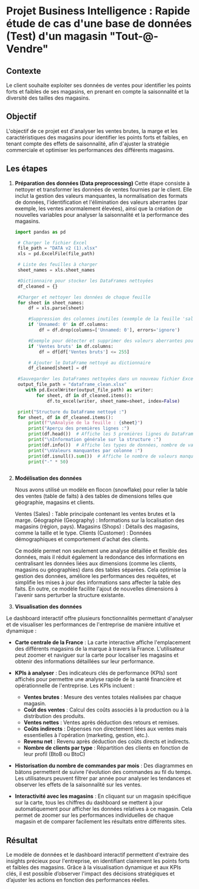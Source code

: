 
# Projet Business Intelligence : Rapide étude de cas d'une base de données (Test) d'un magasin "Tout-@-Vendre"

## Contexte

Le client souhaite exploiter ses données de ventes pour identifier les points forts et faibles de ses magasins, en prenant en compte la saisonnalité et la diversité des tailles des magasins.


## Objectif

L'objectif de ce projet est d'analyser les ventes brutes, la marge et les caractéristiques des magasins pour identifier les points forts et faibles, en tenant compte des effets de saisonnalité, afin d'ajuster la stratégie commerciale et optimiser les performances des différents magasins.

## Les étapes


1. **Préparation des données (Data preprocessing)**
   Cette étape consiste à nettoyer et transformer les données de ventes fournies par le client. Elle inclut la gestion des valeurs manquantes, la normalisation des formats de données, l'identification et l'élimination des valeurs aberrantes (par exemple, les ventes anormalement élevées), ainsi que la création de nouvelles variables pour analyser la saisonnalité et la performance des magasins.
  
     ```python
     import pandas as pd

      # Charger le fichier Excel
      file_path = "DATA v2 (1).xlsx"
      xls = pd.ExcelFile(file_path)

      # Liste des feuilles à charger
      sheet_names = xls.sheet_names

      #Dictionnaire pour stocker les DataFrames nettoyées
      df_cleaned = {}

      #Charger et nettoyer les données de chaque feuille
      for sheet in sheet_names:
          df = xls.parse(sheet)
    
          #Suppression des colonnes inutiles (exemple de la feuille 'sales')
          if 'Unnamed: 0' in df.columns:
              df = df.drop(columns=['Unnamed: 0'], errors='ignore')

          #Exemple pour détecter et supprimer des valeurs aberrantes pour la colonne 'Ventes bruts'
          if 'Ventes bruts' in df.columns:
              df = df[df['Ventes bruts'] <= 255]

          # Ajouter le DataFrame nettoyé au dictionnaire
          df_cleaned[sheet] = df
     
      #Sauvegarder les DataFrames nettoyées dans un nouveau fichier Excel
      output_file_path = "dataframe_clean.xlsx"
         with pd.ExcelWriter(output_file_path) as writer:
             for sheet, df in df_cleaned.items():
                 df.to_excel(writer, sheet_name=sheet, index=False)

      print("Structure du DataFrame nettoyé :")
      for sheet, df in df_cleaned.items():
          print(f"\nAnalyse de la feuille : {sheet}")
          print("Aperçu des premières lignes :")
          print(df.head())  # Affiche les 5 premières lignes du DataFrame
          print("\nInformation générale sur la structure :")
          print(df.info())  # Affiche les types de données, nombre de valeurs non-nulles, etc.
          print("\nValeurs manquantes par colonne :")
          print(df.isnull().sum())  # Affiche le nombre de valeurs manquantes par colonne
          print("-" * 50)
  


2. **Modélisation des données**
   
   Nous avons utilisé un modèle en flocon (snowflake) pour relier la table des ventes (table de faits) à des tables de dimensions telles que géographie, magasins et clients.

      Ventes (Sales) : Table principale contenant les ventes brutes et la marge.
      Géographie (Geography) : Informations sur la localisation des magasins (région, pays).
      Magasins (Shops) : Détails des magasins, comme la taille et le type.
      Clients (Customer) : Données démographiques et comportement d'achat des clients.

   
      Ce modèle permet non seulement une analyse détaillée et flexible des données, mais il réduit également la redondance des informations en centralisant les données liées aux dimensions (comme les clients, magasins ou géographies) dans des tables séparées. Cela optimise la gestion des données, améliore les performances des requêtes, et simplifie les mises à jour des    informations sans affecter la table des faits. En outre, ce modèle facilite l'ajout de nouvelles dimensions à l'avenir sans perturber la structure existante.
  


3. **Visualisation des données**

Le dashboard interactif offre plusieurs fonctionnalités permettant d'analyser et de visualiser les performances de l'entreprise de manière intuitive et dynamique :

- **Carte centrale de la France** : La carte interactive affiche l'emplacement des différents magasins de la marque à travers la France. L'utilisateur peut zoomer et naviguer sur la carte pour localiser les magasins et obtenir des informations détaillées sur leur performance.

- **KPIs à analyser** : Des indicateurs clés de performance (KPIs) sont affichés pour permettre une analyse rapide de la santé financière et opérationnelle de l'entreprise. Les KPIs incluent :
  - **Ventes brutes** : Mesure des ventes totales réalisées par chaque magasin.
  - **Coût des ventes** : Calcul des coûts associés à la production ou à la distribution des produits.
  - **Ventes nettes** : Ventes après déduction des retours et remises.
  - **Coûts indirects** : Dépenses non directement liées aux ventes mais essentielles à l'opération (marketing, gestion, etc.).
  - **Revenu net** : Revenu après déduction des coûts directs et indirects.
  - **Nombre de clients par type** : Répartition des clients en fonction de leur profil (BtoB ou BtoC)

- **Historisation du nombre de commandes par mois** : Des diagrammes en bâtons permettent de suivre l'évolution des commandes au fil du temps. Les utilisateurs peuvent filtrer par année pour analyser les tendances et observer les effets de la saisonnalité sur les ventes.

- **Interactivité avec les magasins** : En cliquant sur un magasin spécifique sur la carte, tous les chiffres du dashboard se mettent à jour automatiquement pour afficher les données relatives à ce magasin. Cela permet de zoomer sur les performances individuelles de chaque magasin et de comparer facilement les résultats entre différents sites.



## Résultat

Le modèle de données et le dashboard interactif permettent d'extraire des insights précieux pour l'entreprise, en identifiant clairement les points forts et faibles des magasins. Grâce à la visualisation dynamique et aux KPIs clés, il est possible d’observer l'impact des décisions stratégiques et d’ajuster les actions en fonction des performances réelles.
